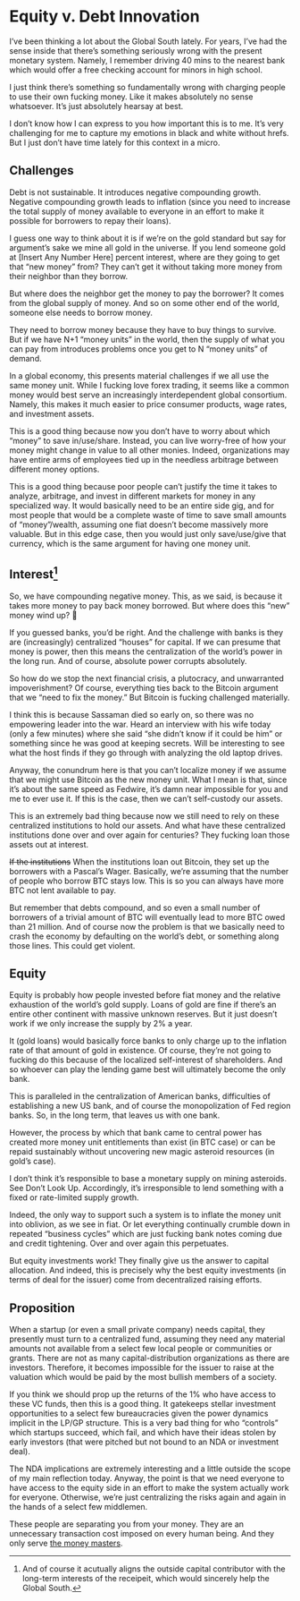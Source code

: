 # Equity v. Debt Innovation

I’ve been thinking a lot about the Global South lately. For years, I’ve had the sense inside that there’s something seriously wrong with the present monetary system. Namely, I remember driving 40 mins to the nearest bank which would offer a free checking account for minors in high school.

I just think there’s something so fundamentally wrong with charging people to use their own fucking money. Like it makes absolutely no sense whatsoever. It’s just absolutely hearsay at best.

I don’t know how I can express to you how important this is to me. It’s very challenging for me to capture my emotions in black and white without hrefs. But I just don’t have time lately for this context in a micro.

## Challenges

Debt is not sustainable. It introduces negative compounding growth. Negative compounding growth leads to inflation (since you need to increase the total supply of money available to everyone in an effort to make it possible for borrowers to repay their loans).

I guess one way to think about it is if we’re on the gold standard but say for argument’s sake we mine all gold in the universe. If you lend someone gold at [Insert Any Number Here] percent interest, where are they going to get that “new money” from? They can’t get it without taking more money from their neighbor than they borrow.

But where does the neighbor get the money to pay the borrower? It comes from the global supply of money. And so on some other end of the world, someone else needs to borrow money.

They need to borrow money because they have to buy things to survive. But if we have N+1 “money units” in the world, then the supply of what you can pay from introduces problems once you get to N “money units” of demand.

In a global economy, this presents material challenges if we all use the same money unit. While I fucking love forex trading, it seems like a common money would best serve an increasingly interdependent global consortium. Namely, this makes it much easier to price consumer products, wage rates, and investment assets.

This is a good thing because now you don’t have to worry about which “money” to save in/use/share. Instead, you can live worry-free of how your money might change in value to all other monies. Indeed, organizations may have entire arms of employees tied up in the needless arbitrage between different money options.

This is a good thing because poor people can’t justify the time it takes to analyze, arbitrage, and invest in different markets for money in any specialized way. It would basically need to be an entire side gig, and for most people that would be a complete waste of time to save small amounts of “money”/wealth, assuming one fiat doesn’t become massively more valuable. But in this edge case, then you would just only save/use/give that currency, which is the same argument for having one money unit.

## Interest[^n]

So, we have compounding negative money. This, as we said, is because it takes more money to pay back money borrowed. But where does this “new” money wind up? 💭

If you guessed banks, you’d be right. And the challenge with banks is they are (increasingly) centralized “houses” for capital. If we can presume that money is power, then this means the centralization of the world’s power in the long run. And of course, absolute power corrupts absolutely.

So how do we stop the next financial crisis, a plutocracy, and unwarranted impoverishment? Of course, everything ties back to the Bitcoin argument that we “need to fix the money.” But Bitcoin is fucking challenged materially.

I think this is because Sassaman died so early on, so there was no empowering leader into the war. Heard an interview with his wife today (only a few minutes) where she said “she didn’t know if it could be him” or something since he was good at keeping secrets. Will be interesting to see what the host finds if they go through with analyzing the old laptop drives.

Anyway, the conundrum here is that you can’t localize money if we assume that we might use Bitcoin as the new money unit. What I mean is that, since it’s about the same speed as Fedwire, it’s damn near impossible for you and me to ever use it. If this is the case, then we can’t self-custody our assets.

This is an extremely bad thing because now we still need to rely on these centralized institutions to hold our assets. And what have these centralized institutions done over and over again for centuries? They fucking loan those assets out at interest.

~~If the institutions~~ When the institutions loan out Bitcoin, they set up the borrowers with a Pascal’s Wager. Basically, we’re assuming that the number of people who borrow BTC stays low. This is so you can always have more BTC not lent available to pay.

But remember that debts compound, and so even a small number of borrowers of a trivial amount of BTC will eventually lead to more BTC owed than 21 million. And of course now the problem is that we basically need to crash the economy by defaulting on the world’s debt, or something along those lines. This could get violent.

## Equity

Equity is probably how people invested before fiat money and the relative exhaustion of the world’s gold supply. Loans of gold are fine if there’s an entire other continent with massive unknown reserves. But it just doesn’t work if we only increase the supply by 2% a year.

It (gold loans) would basically force banks to only charge up to the inflation rate of that amount of gold in existence. Of course, they’re not going to fucking do this because of the localized self-interest of shareholders. And so whoever can play the lending game best will ultimately become the only bank.

This is paralleled in the centralization of American banks, difficulties of establishing a new US bank, and of course the monopolization of Fed region banks. So, in the long term, that leaves us with one bank.

However, the process by which that bank came to central power has created more money unit entitlements than exist (in BTC case) or can be repaid sustainably without uncovering new magic asteroid resources (in gold’s case).

I don’t think it’s responsible to base a monetary supply on mining asteroids. See Don’t Look Up. Accordingly, it’s irresponsible to lend something with a fixed or rate-limited supply growth.

Indeed, the only way to support such a system is to inflate the money unit into oblivion, as we see in fiat. Or let everything continually crumble down in repeated “business cycles” which are just fucking bank notes coming due and credit tightening. Over and over again this perpetuates.

But equity investments work! They finally give us the answer to capital allocation. And indeed, this is precisely why the best equity investments (in terms of deal for the issuer) come from decentralized raising efforts.

## Proposition

When a startup (or even a small private company) needs capital, they presently must turn to a centralized fund, assuming they need any material amounts not available from a select few local people or communities or grants. There are not as many capital-distribution organizations as there are investors. Therefore, it becomes impossible for the issuer to raise at the valuation which would be paid by the most bullish members of a society.

If you think we should prop up the returns of the 1% who have access to these VC funds, then this is a good thing. It gatekeeps stellar investment opportunities to a select few bureaucracies given the power dynamics implicit in the LP/GP structure. This is a very bad thing for who “controls” which startups succeed, which fail, and which have their ideas stolen by early investors (that were pitched but not bound to an NDA or investment deal).

The NDA implications are extremely interesting and a little outside the scope of my main reflection today. Anyway, the point is that we need everyone to have access to the equity side in an effort to make the system actually work for everyone. Otherwise, we’re just centralizing the risks again and again in the hands of a select few middlemen.

These people are separating you from your money. They are an unnecessary transaction cost imposed on every human being. And they only serve [the money masters](https://wooten.link/money).

[^n]: And of course it acutually aligns the outside capital contributor with the long-term interests of the receipeit, which would sincerely help the Global South.
